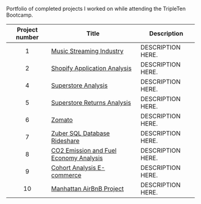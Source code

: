 
Portfolio of completed projects I worked on while attending the TripleTen Bootcamp.

| Project number | Title | Description |
| :-----------: | ----------- |----------- |
| 1 | [Music Streaming Industry](https://github.com/pshah116/Triple-Ten-Projects/tree/main/Music%20Streaming%20Industry) | DESCRIPTION HERE. |
| 2 | [Shopify Application Analysis](https://github.com/pshah116/Triple-Ten-Projects/tree/main/Shopify%20Application%20Analysis) | DESCRIPTION HERE. |
| 4 | [Superstore Analysis](https://github.com/pshah116/Triple-Ten-Projects/tree/main/Superstore%20Analysis) | DESCRIPTION HERE. |
| 5 | [Superstore Returns Analysis](https://github.com/pshah116/Triple-Ten-Projects/tree/main/Superstore%20Returns%20Analysis) | DESCRIPTION HERE. |
| 6 | [Zomato](https://github.com/pshah116/Triple-Ten-Projects/tree/main/Zomato) | DESCRIPTION HERE. |
| 7 | [Zuber SQL Database Rideshare](https://github.com/pshah116/Triple-Ten-Projects/tree/main/Zuber%20SQL%20Database%20Rideshare) | DESCRIPTION HERE. |
| 8 | [CO2 Emission and Fuel Economy Analysis](https://github.com/pshah116/Triple-Ten-Projects/tree/main/CO2%20Emission%20and%20Fuel%20Economy%20Analysis) | DESCRIPTION HERE. |
| 9 | [Cohort Analysis E-commerce](https://github.com/pshah116/Triple-Ten-Projects/tree/main/Cohort%20Analysis%20E-Commerce) | DESCRIPTION HERE. |
| 10| [Manhattan AirBnB Project](https://github.com/pshah116/Triple-Ten-Projects/tree/main/Manhattan%20AirBnB%20Project) | DESCRIPTION HERE. |





 
